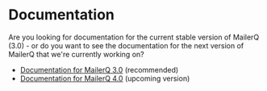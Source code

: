 # Documentation

Are you looking for documentation for the current stable version of 
MailerQ (3.0) - or do you want to see the documentation for the next
version of MailerQ that we're currently working on?

* [Documentation for MailerQ 3.0](/documentation/3.0/introduction "MailerQ 3.0") (recommended)
* [Documentation for MailerQ 4.0](/documentation/4.0/introduction "MailerQ 4.0") (upcoming version)

